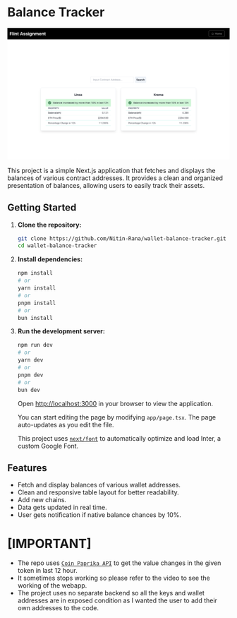 # Balance Tracker
![Screenshot](NotificationSS.png)

This project is a simple Next.js application that fetches and displays the balances of various contract addresses. It provides a clean and organized presentation of balances, allowing users to easily track their assets.

## Getting Started

1. **Clone the repository:**

    ```bash
    git clone https://github.com/Nitin-Rana/wallet-balance-tracker.git
    cd wallet-balance-tracker
    ```

2. **Install dependencies:**

    ```bash
    npm install
    # or
    yarn install
    # or
    pnpm install
    # or
    bun install
    ```

3. **Run the development server:**

    ```bash
    npm run dev
    # or
    yarn dev
    # or
    pnpm dev
    # or
    bun dev
    ```

    Open [http://localhost:3000](http://localhost:3000) in your browser to view the application.

    You can start editing the page by modifying `app/page.tsx`. The page auto-updates as you edit the file.

    This project uses [`next/font`](https://nextjs.org/docs/basic-features/font-optimization) to automatically optimize and load Inter, a custom Google Font.

## Features

- Fetch and display balances of various wallet addresses.
- Clean and responsive table layout for better readability.
- Add new chains.
- Data gets updated in real time.
- User gets notification if native balance chances by 10%.

# [IMPORTANT]
- The repo uses [`Coin Paprika API`](https://api.coinpaprika.com) to get the value changes in the given token in last 12 hour.
- It sometimes stops working so please refer to the video to see the working of the webapp.
- The project uses no separate backend so all the keys and wallet addresses are in exposed condition as I wanted the user to add their own addresses to the code.




